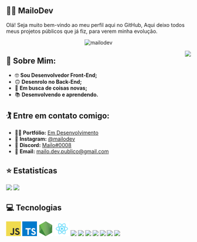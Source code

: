 ## 🤸‍♂️ MailoDev
Olá! Seja muito bem-vindo ao meu perfil aqui no GitHub, Aqui deixo todos meus projetos públicos que já fiz, para verem minha evolução.
<p align="center"> <img src="https://komarev.com/ghpvc/?username=mailodev&label=Profile%20views&color=0e75b6&style=flat" alt="mailodev" /> </p>

<img align="right" src="https://media2.giphy.com/media/RJzm826vu7WbJvBtxX/giphy.gif?cid=6c09b9523uttdb7yyu3u0kmgh79eacdkkboumwh8lnrcoeb4&rid=giphy.gif&ct=s" height="160px" />

## 🤯 Sobre Mim:
- 🤓 **Sou Desenvolvedor Front-End;<br>**
- 🙃 **Desenrolo no Back-End;<br>**
- 🤩 **Em busca de coisas novas;<br>**
- 📚 **Desenvolvendo e aprendendo.**

## 🏌️‍ Entre em contato comigo:
- 👨‍💻 **Portfólio:** [Em Desenvolvimento](https://mailodev.space)
- 📸 **Instagram:** [@mailodev](https://www.instagram.com/mailodev/)
- 📡 **Discord:** [Mailo#0008](https://discord.com/users/737100011552112720)
- 📧 **Email:** [mailo.dev.publico@gmail.com](mailto:mailo.dev.publico@gmail.com)

## ⭐ Estatistícas
<div align="left">
  <img src="https://github-readme-stats.vercel.app/api?username=mailodev&show_icons=true&theme=tokyonight&line_height=27" />
  <img src="https://github-readme-stats.vercel.app/api/top-langs/?username=mailodev&hide=batchfile&theme=tokyonight&line_height=27" />
</div>

## 💻 Tecnologias
<div>
 <img src="https://raw.githubusercontent.com/github/explore/80688e429a7d4ef2fca1e82350fe8e3517d3494d/topics/javascript/javascript.png" height="40"/>
 <img src="https://raw.githubusercontent.com/github/explore/80688e429a7d4ef2fca1e82350fe8e3517d3494d/topics/typescript/typescript.png" height="40"/>
 <img src="https://raw.githubusercontent.com/github/explore/80688e429a7d4ef2fca1e82350fe8e3517d3494d/topics/nodejs/nodejs.png" height="40"/>
 <img src="https://raw.githubusercontent.com/github/explore/80688e429a7d4ef2fca1e82350fe8e3517d3494d/topics/react/react.png" height="40"/>
 <img src="https://camo.githubusercontent.com/92ec9eb7eeab7db4f5919e3205918918c42e6772562afb4112a2909c1aaaa875/68747470733a2f2f6173736574732e76657263656c2e636f6d2f696d6167652f75706c6f61642f76313630373535343338352f7265706f7369746f726965732f6e6578742d6a732f6e6578742d6c6f676f2e706e67" height="40"/>
 <img src="https://cdn.sanity.io/images/599r6htc/production/46a76c802176eb17b04e12108de7e7e0f3736dc6-1024x1024.png?w=670&h=670&q=75&fit=max&auto=format" height="40"/>
 <img src="https://git-scm.com/images/logos/downloads/Git-Icon-1788C.png" height="40"/>
  <img src="https://camo.githubusercontent.com/08571e8dadfd5bd55eb4d0550fb5f7c8a7b9eb6fade9223daf9acdd64f0996fa/68747470733a2f2f692e696d6775722e636f6d2f686b70564576722e706e67" height="40"/>
  <img src="https://camo.githubusercontent.com/1932add4c52fcc0d26d92767dba2e4611cb97919b7b44b13c7963228b12e52cb/68747470733a2f2f692e696d6775722e636f6d2f6e78734e51394d2e706e67" height="40"/>
  <img src="https://4.bp.blogspot.com/-Ka0WHy7Tb7c/XBk1DmLEB8I/AAAAAAAAiYk/9g1JHG1NVU0JzWaUM0MxOCFC_GR1hZgaQCLcBGAs/s1600/powershell.png" height="40"/>
  <img src="https://camo.githubusercontent.com/add2c9721e333f0043ac938f3dadbc26a282776e01b95b308fcaba5afaf74ae3/68747470733a2f2f6173736574732e76657263656c2e636f6d2f696d6167652f75706c6f61642f76313538383830353835382f7265706f7369746f726965732f76657263656c2f6c6f676f2e706e67" height="40"/>
</div>
